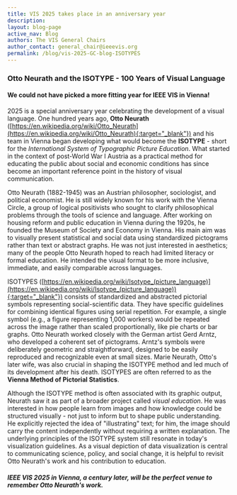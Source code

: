 ```yaml
---
title: VIS 2025 takes place in an anniversary year
description: 
layout: blog-page
active_nav: Blog
authors: The VIS General Chairs
author_contact: general_chair@ieeevis.org
permalink: /blog/vis-2025-GC-blog-ISOTYPES
---
```

### Otto Neurath and the ISOTYPE - 100 Years of Visual Language

#### We could not have picked a more fitting year for IEEE VIS in Vienna!

2025 is a special anniversary year celebrating the development of a visual language.
One hundred years ago, **Otto Neurath** ([https://en.wikipedia.org/wiki/Otto_Neurath](https://en.wikipedia.org/wiki/Otto_Neurath){:target="_blank"}) and his team in Vienna began developing what would become the **ISOTYPE** - short for the *International System of Typographic Picture Education*.
What started in the context of post-World War I Austria as a practical method for educating the public about social and economic conditions has since become an important reference point in the history of visual communication.

Otto Neurath (1882-1945) was an Austrian philosopher, sociologist, and political economist.
He is still widely known for his work with the Vienna Circle, a group of logical positivists who sought to clarify philosophical problems through the tools of science and language.
After working on housing reform and public education in Vienna during the 1920s, he founded the Museum of Society and Economy in Vienna.
His main aim was to visually present statistical and social data using standardized pictograms rather than text or abstract graphs.
He was not just interested in aesthetics; many of the people Otto Neurath hoped to reach had limited literacy or formal education.
He intended the visual format to be more inclusive, immediate, and easily comparable across languages.

ISOTYPES ([https://en.wikipedia.org/wiki/Isotype_(picture_language)](https://en.wikipedia.org/wiki/Isotype_(picture_language)){:target="_blank"}) consists of standardized and abstracted pictorial symbols representing social-scientific data.
They have specific guidelines for combining identical figures using serial repetition.
For example, a single symbol (e.g., a figure representing 1,000 workers) would be repeated across the image rather than scaled proportionally, like pie charts or bar graphs.
Otto Neurath worked closely with the German artist Gerd Arntz, who developed a coherent set of pictograms. Arntz's symbols were deliberately geometric and straightforward, designed to be easily reproduced and recognizable even at small sizes.
Marie Neurath, Otto's later wife, was also crucial in shaping the ISOTYPE method and led much of its development after his death.
ISOTYPES are often referred to as the **Vienna Method of Pictorial Statistics**.

Although the ISOTYPE method is often associated with its graphic output, Neurath saw it as part of a broader project called *visual education*.
He was interested in how people learn from images and how knowledge could be structured visually - not just to inform but to shape public understanding.
He explicitly rejected the idea of "illustrating" text; for him, the image should carry the content independently without requiring a written explanation.
The underlying principles of the ISOTYPE system still resonate in today's visualization guidelines.
As a visual depiction of data visualization is central to communicating science, policy, and social change, it is helpful to revisit Otto Neurath's work and his contribution to education.

##### IEEE VIS 2025 in Vienna, a century later, will be the perfect venue to remember Otto Neurath's work.
